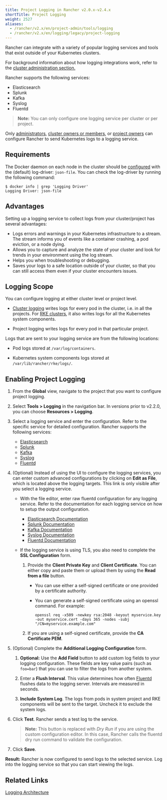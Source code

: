 ```yaml
---
title: Project Logging in Rancher v2.0.x-v2.4.x
shortTitle: Project Logging
weight: 2527
aliases:
  - /rancher/v2.x/en/project-admin/tools/logging
  - /rancher/v2.x/en/logging/legacy/project-logging
---
```


Rancher can integrate with a variety of popular logging services and tools that exist outside of your Kubernetes clusters.

For background information about how logging integrations work, refer to the [cluster administration section.]({{<baseurl>}}/rancher/v2.x/en/cluster-admin/tools/logging/#how-logging-integrations-work)

Rancher supports the following services:

- Elasticsearch
- Splunk
- Kafka
- Syslog
- Fluentd

>**Note:** You can only configure one logging service per cluster or per project.

Only [administrators]({{<baseurl>}}/rancher/v2.x/en/admin-settings/rbac/global-permissions/), [cluster owners or members]({{<baseurl>}}/rancher/v2.x/en/admin-settings/rbac/cluster-project-roles/#cluster-roles), or [project owners]({{<baseurl>}}/rancher/v2.x/en/admin-settings/rbac/cluster-project-roles/#project-roles) can configure Rancher to send Kubernetes logs to a logging service.

## Requirements

The Docker daemon on each node in the cluster should be [configured](https://docs.docker.com/config/containers/logging/configure/) with the (default) log-driver: `json-file`. You can check the log-driver by running the following command:

```
$ docker info | grep 'Logging Driver'
Logging Driver: json-file
```

## Advantages

Setting up a logging service to collect logs from your cluster/project has several advantages:

- Logs errors and warnings in your Kubernetes infrastructure to a stream. The stream informs you of events like a container crashing, a pod eviction, or a node dying.
- Allows you to capture and analyze the state of your cluster and look for trends in your environment using the log stream.
- Helps you when troubleshooting or debugging.
- Saves your logs to a safe location outside of your cluster, so that you can still access them even if your cluster encounters issues.

## Logging Scope

You can configure logging at either cluster level or project level.

- [Cluster logging]({{<baseurl>}}/rancher/v2.x/en/cluster-admin/tools/logging/) writes logs for every pod in the cluster, i.e. in all the projects. For [RKE clusters]({{<baseurl>}}/rancher/v2.x/en/cluster-provisioning/rke-clusters), it also writes logs for all the Kubernetes system components.

- Project logging writes logs for every pod in that particular project.

Logs that are sent to your logging service are from the following locations:

  - Pod logs stored at `/var/log/containers`.

  - Kubernetes system components logs stored at `/var/lib/rancher/rke/logs/`.

## Enabling Project Logging

1. From the **Global** view, navigate to the project that you want to configure project logging.

1. Select **Tools > Logging** in the navigation bar. In versions prior to v2.2.0, you can choose **Resources > Logging**.

1. Select a logging service and enter the configuration. Refer to the specific service for detailed configuration. Rancher supports the following services:

   - [Elasticsearch]({{<baseurl>}}/rancher/v2.x/en/cluster-admin/tools/logging/elasticsearch/)
   - [Splunk]({{<baseurl>}}/rancher/v2.x/en/cluster-admin/tools/logging/splunk/)
   - [Kafka]({{<baseurl>}}/rancher/v2.x/en/cluster-admin/tools/logging/kafka/)
   - [Syslog]({{<baseurl>}}/rancher/v2.x/en/cluster-admin/tools/logging/syslog/)
   - [Fluentd]({{<baseurl>}}/rancher/v2.x/en/cluster-admin/tools/logging/fluentd/)

1. (Optional) Instead of using the UI to configure the logging services, you can enter custom advanced configurations by clicking on **Edit as File**, which is located above the logging targets. This link is only visible after you select a logging service.

    - With the file editor, enter raw fluentd configuration for any logging service. Refer to the documentation for each logging service on how to setup the output configuration.

       - [Elasticsearch Documentation](https://github.com/uken/fluent-plugin-elasticsearch)
       - [Splunk Documentation](https://github.com/fluent/fluent-plugin-splunk)
       - [Kafka Documentation](https://github.com/fluent/fluent-plugin-kafka)
       - [Syslog Documentation](https://github.com/dlackty/fluent-plugin-remote_syslog)
       - [Fluentd Documentation](https://docs.fluentd.org/v1.0/articles/out_forward)

   - If the logging service is using TLS, you also need to complete the **SSL Configuration** form.
       1. Provide the **Client Private Key** and **Client Certificate**. You can either copy and paste them or upload them by using the **Read from a file** button.

           - You can use either a self-signed certificate or one provided by a certificate authority.

           - You can generate a self-signed certificate using an openssl command. For example:

                ```
                openssl req -x509 -newkey rsa:2048 -keyout myservice.key -out myservice.cert -days 365 -nodes -subj "/CN=myservice.example.com"
                ```
       2. If you are using a self-signed certificate, provide the **CA Certificate PEM**.  

1. (Optional) Complete the **Additional Logging Configuration** form.

    1. **Optional:** Use the **Add Field** button to add custom log fields to your logging configuration. These fields are key value pairs (such as `foo=bar`) that you can use to filter the logs from another system.

    1. Enter a **Flush Interval**. This value determines how often [Fluentd](https://www.fluentd.org/) flushes data to the logging server. Intervals are measured in seconds.

    1. **Include System Log**. The logs from pods in system project and RKE components will be sent to the target. Uncheck it to exclude the system logs.

1. Click **Test**. Rancher sends a test log to the service.

    > **Note:** This button is replaced with _Dry Run_ if you are using the custom configuration editor. In this case, Rancher calls the fluentd dry run command to validate the configuration.

1. Click **Save**.

**Result:** Rancher is now configured to send logs to the selected service. Log into the logging service so that you can start viewing the logs.

## Related Links

[Logging Architecture](https://kubernetes.io/docs/concepts/cluster-administration/logging/)
